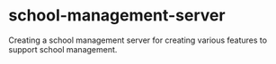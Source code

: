 # school-management-server
Creating a school management server for creating various features to support school management.
